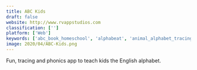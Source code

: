 ```yaml
---
title: ABC Kids
draft: false 
website: http://www.rvappstudios.com
classification: ['']
platform: ['Web']
keywords: ['abc_book_homeschool', 'alphabeat', 'animal_alphabet_tracing_games', 'badanamu_alphabet_talk_and_trace', 'bookfusion', 'calibre_web', 'edukittyabc', 'greetings_for_children', 'home_kg', 'khan_academy_kids', 'kletters', 'metamorphabet', 'myabcs', 'nook', 'screentime_for_starry_station', 'the_learning_apps', 'the_new_ipad_pro', 'toddler_montessori_phonics', 'v_for_wiki', 'wikiprank', 'wonderbox', 'zebrainy_abcs']
image: 2020/04/ABC-Kids.png
---
```

Fun, tracing and phonics app to teach kids the English alphabet.